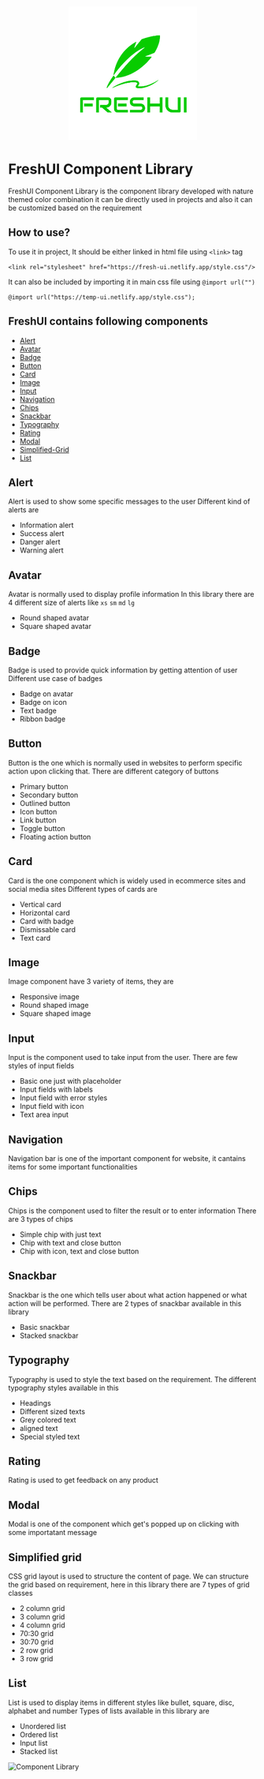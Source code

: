 <p align="center">
  <img src="https://github.com/deekshithmd/FreshUI-Component-Library/blob/dev/components/assets/brand-logo/logo.png" />
</p>

# FreshUI Component Library
 FreshUI Component Library is the component library developed with nature themed color combination it can be directly used in projects and also it can be customized based on the requirement
 ## How to use?
 To use it in project, It should be either linked in html file using `<link>` tag 
 ```
 <link rel="stylesheet" href="https://fresh-ui.netlify.app/style.css"/>
 ```
 It can also be included by importing it in main css file using `@import url("")`
 ```
 @import url("https://temp-ui.netlify.app/style.css");
 ```
 ## FreshUI contains following components
 * [Alert](#alert)
 * [Avatar](#avatar)
 * [Badge](#badge)
 * [Button](#button)
 * [Card](#card)
 * [Image](#image)
 * [Input](#input)
 * [Navigation](#navigation)
 * [Chips](#chips)
 * [Snackbar](#snackbar)
 * [Typography](#typography)
 * [Rating](#rating)
 * [Modal](#modal)
 * [Simplified-Grid](#simplified-grid)
 * [List](#list)
 
 ## Alert
 Alert is used to show some specific messages to the user
 Different kind of alerts are
 * Information alert
 * Success alert
 * Danger alert
 * Warning alert
 ## Avatar
 Avatar is normally used to display profile information
 In this library there are 4 different size of alerts like `xs` `sm` `md` `lg`
 * Round shaped avatar
 * Square shaped avatar
 ## Badge
 Badge is used to provide quick information by getting attention of user
 Different use case of badges
 * Badge on avatar
 * Badge on icon
 * Text badge
 * Ribbon badge
 ## Button
 Button is the one which is normally used in websites to perform specific action upon clicking that.
 There are different category of buttons
 * Primary button
 * Secondary button
 * Outlined button
 * Icon button
 * Link button
 * Toggle button
 * Floating action button
 ## Card
 Card is the one component which is widely used in ecommerce sites and social media sites
 Different types of cards are
 * Vertical card
 * Horizontal card
 * Card with badge
 * Dismissable card
 * Text card
 ## Image
 Image component have 3 variety of items, they are
 * Responsive image
 * Round shaped image
 * Square shaped image
 ## Input
 Input is the component used to take input from the user.
 There are few styles of input fields
 * Basic one just with placeholder
 * Input fields with labels
 * Input field with error styles
 * Input field with icon
 * Text area input
 ## Navigation
 Navigation bar is one of the important component for website, it cantains items for some important functionalities
 ## Chips
 Chips is the component used to filter the result or to enter information
 There are 3 types of chips
 * Simple chip with just text
 * Chip with text and close button
 * Chip with icon, text and close button
 ## Snackbar
 Snackbar is the one which tells user about what action happened or what action will be performed.
 There are 2 types of snackbar available in this library
 * Basic snackbar
 * Stacked snackbar
 ## Typography
 Typography is used to style the text based on the requirement. The different typography styles available in this 
 * Headings
 * Different sized texts
 * Grey colored text
 * aligned text
 * Special styled text
 ## Rating
 Rating is used to get feedback on any product
 ## Modal
 Modal is one of the component which get's popped up on clicking with some importatant message
 ## Simplified grid
 CSS grid layout is used to structure the content of page. We can structure the grid based on requirement, here in this library there are 7 types of grid classes
 * 2 column grid
 * 3 column grid
 * 4 column grid
 * 70:30 grid
 * 30:70 grid
 * 2 row grid
 * 3 row grid
 ## List
 List is used to display items in different styles like bullet, square, disc, alphabet and number
 Types of lists available in this library are
 * Unordered list
 * Ordered list
 * Input list
 * Stacked list 

 ![Component Library](https://github.com/deekshithmd/FreshUI-Component-Library/blob/navigation-chips-snackbar/components/assets/images/ComponetLibrary.gif)
